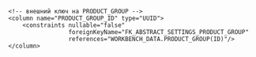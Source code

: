 <createTable tableName="PRODUCT_GROUP" schemaName="WORKBENCH_DATA">
    <column name="ID" type="UUID">
        <constraints primaryKey="true" nullable="false" unique="true"/>
    </column>
    <column name="VERSION" type="INT"/>
    <column name="EDIT_DATE" type="TIMESTAMP WITH TIME ZONE"/>
    <column name="LABEL" type="VARCHAR(255)"/>
    <column name="DISPLAY_NAME" type="VARCHAR(255)"/>
    <column name="DISPLAY_TYPE" type="VARCHAR(255)"/>
    <column name="DISPLAY_SIZE" type="VARCHAR(255)"/>
    <column name="IS_COLLAPSED" type="BOOLEAN" defaultValue="false"/>
    <column name="IS_DISPLAYED_PRIMARY" type="BOOLEAN" defaultValue="true"/>
    <column name="IS_GROUP_INTERSECTION_LOGIC_IGNORE" type="BOOLEAN" defaultValue="true"/>
    <column name="ABSTRACT_SETTINGS" type="JSONB" defaultValue="{}"/>
    <column name="PRODUCT_GROUP_ITEMS" type="JSONB" defaultValue="{}"/>
</createTable>


<createTable tableName="ABSTRACT_SETTINGS" schemaName="WORKBENCH_DATA">
    <column name="ID" type="UUID">
        <constraints primaryKey="true" nullable="false" unique="true"/>
    </column>
    <column name="VERSION" type="INT"/>
    <column name="TYPE" type="VARCHAR(255)"/>
    <column name="SUBTYPE" type="VARCHAR(255)"/>
    <column name="RULE" type="JSONB" defaultValue="{}"/>
    <column name="VALUE" type="JSONB" defaultValue="{}"/>
    
    <!-- внешний ключ на PRODUCT_GROUP -->
    <column name="PRODUCT_GROUP_ID" type="UUID">
        <constraints nullable="false"
                     foreignKeyName="FK_ABSTRACT_SETTINGS_PRODUCT_GROUP"
                     references="WORKBENCH_DATA.PRODUCT_GROUP(ID)"/>
    </column>
</createTable>